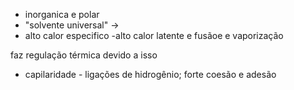 - inorganica e polar
- "solvente universal" ->
- alto calor especifico
-alto calor latente e fusãoe e vaporização

faz regulação térmica devido a isso
- capilaridade - ligações de hidrogênio; forte coesão e adesão 